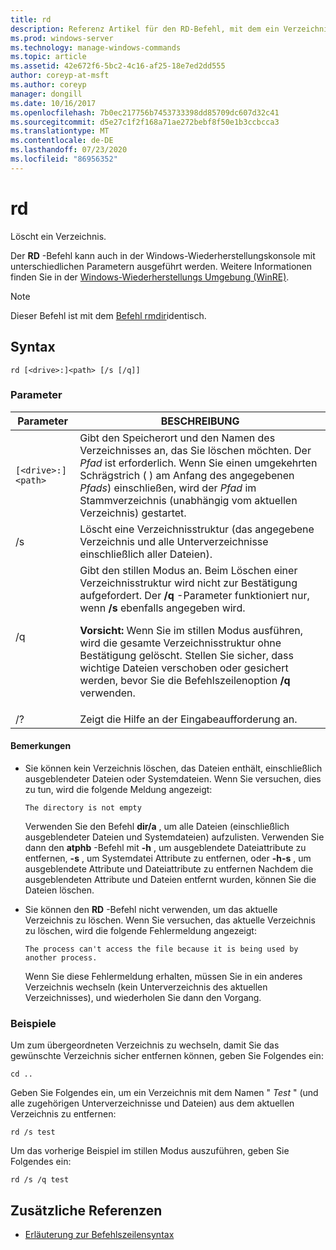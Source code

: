 ```yaml
---
title: rd
description: Referenz Artikel für den RD-Befehl, mit dem ein Verzeichnis gelöscht wird.
ms.prod: windows-server
ms.technology: manage-windows-commands
ms.topic: article
ms.assetid: 42e672f6-5bc2-4c16-af25-18e7ed2dd555
author: coreyp-at-msft
ms.author: coreyp
manager: dongill
ms.date: 10/16/2017
ms.openlocfilehash: 7b0ec217756b7453733398dd85709dc607d32c41
ms.sourcegitcommit: d5e27c1f2f168a71ae272bebf8f50e1b3ccbcca3
ms.translationtype: MT
ms.contentlocale: de-DE
ms.lasthandoff: 07/23/2020
ms.locfileid: "86956352"
---
```

# <a name="rd"></a>rd

Löscht ein Verzeichnis.

Der **RD** -Befehl kann auch in der Windows-Wiederherstellungskonsole mit unterschiedlichen Parametern ausgeführt werden. Weitere Informationen finden Sie in der [Windows-Wiederherstellungs Umgebung (WinRE)](/windows-hardware/manufacture/desktop/windows-recovery-environment--windows-re--technical-reference).

> [!NOTE]
> Dieser Befehl ist mit dem [Befehl rmdir](rmdir.md)identisch.

## <a name="syntax"></a>Syntax

```
rd [<drive>:]<path> [/s [/q]]
```

### <a name="parameters"></a>Parameter

| Parameter | BESCHREIBUNG |
|--|--|
| `[<drive>:]<path>` | Gibt den Speicherort und den Namen des Verzeichnisses an, das Sie löschen möchten. Der *Pfad* ist erforderlich. Wenn Sie einen umgekehrten Schrägstrich ( \) am Anfang des angegebenen *Pfads*) einschließen, wird der *Pfad* im Stammverzeichnis (unabhängig vom aktuellen Verzeichnis) gestartet. |
| /s | Löscht eine Verzeichnisstruktur (das angegebene Verzeichnis und alle Unterverzeichnisse einschließlich aller Dateien). |
| /q | Gibt den stillen Modus an. Beim Löschen einer Verzeichnisstruktur wird nicht zur Bestätigung aufgefordert. Der **/q** -Parameter funktioniert nur, wenn **/s** ebenfalls angegeben wird.<p>**Vorsicht:** Wenn Sie im stillen Modus ausführen, wird die gesamte Verzeichnisstruktur ohne Bestätigung gelöscht. Stellen Sie sicher, dass wichtige Dateien verschoben oder gesichert werden, bevor Sie die Befehlszeilenoption **/q** verwenden. |
| /? | Zeigt die Hilfe an der Eingabeaufforderung an. |

#### <a name="remarks"></a>Bemerkungen

- Sie können kein Verzeichnis löschen, das Dateien enthält, einschließlich ausgeblendeter Dateien oder Systemdateien. Wenn Sie versuchen, dies zu tun, wird die folgende Meldung angezeigt:

    `The directory is not empty`

    Verwenden Sie den Befehl **dir/a** , um alle Dateien (einschließlich ausgeblendeter Dateien und Systemdateien) aufzulisten. Verwenden Sie dann den **atphb** -Befehl mit **-h** , um ausgeblendete Dateiattribute zu entfernen, **-s** , um Systemdatei Attribute zu entfernen, oder **-h-s** , um ausgeblendete Attribute und Dateiattribute zu entfernen Nachdem die ausgeblendeten Attribute und Dateien entfernt wurden, können Sie die Dateien löschen.

- Sie können den **RD** -Befehl nicht verwenden, um das aktuelle Verzeichnis zu löschen. Wenn Sie versuchen, das aktuelle Verzeichnis zu löschen, wird die folgende Fehlermeldung angezeigt:

    `The process can't access the file because it is being used by another process.`

    Wenn Sie diese Fehlermeldung erhalten, müssen Sie in ein anderes Verzeichnis wechseln (kein Unterverzeichnis des aktuellen Verzeichnisses), und wiederholen Sie dann den Vorgang.

### <a name="examples"></a>Beispiele

Um zum übergeordneten Verzeichnis zu wechseln, damit Sie das gewünschte Verzeichnis sicher entfernen können, geben Sie Folgendes ein:

```
cd ..
```

Geben Sie Folgendes ein, um ein Verzeichnis mit dem Namen " *Test* " (und alle zugehörigen Unterverzeichnisse und Dateien) aus dem aktuellen Verzeichnis zu entfernen:

```
rd /s test
```

Um das vorherige Beispiel im stillen Modus auszuführen, geben Sie Folgendes ein:

```
rd /s /q test
```

## <a name="additional-references"></a>Zusätzliche Referenzen

- [Erläuterung zur Befehlszeilensyntax](command-line-syntax-key.md)

